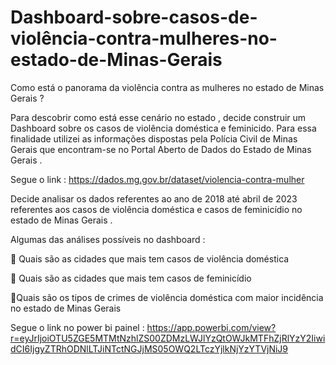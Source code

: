 # Dashboard-sobre-casos-de-violência-contra-mulheres-no-estado-de-Minas-Gerais

Como está o panorama da violência contra as mulheres no estado de Minas Gerais ?

Para descobrir como está esse cenário no estado , decide construir um Dashboard sobre os casos de violência doméstica e feminicido. Para essa finalidade utilizei as informações dispostas pela Polícia Civil de Minas Gerais que encontram-se no Portal Aberto de Dados do Estado de Minas Gerais .

Segue o link : https://dados.mg.gov.br/dataset/violencia-contra-mulher

Decide analisar os dados referentes ao ano de 2018 até abril de 2023 referentes aos casos de violência doméstica e casos de feminicídio no estado de Minas Gerais .

Algumas das análises possíveis no dashboard :

📌 Quais são as cidades que mais tem casos de violência doméstica

📌 Quais são as cidades que mais tem casos de feminicídio

📌Quais são os tipos de crimes de violência doméstica com maior incidência no estado de Minas Gerais

Segue o link no power bi painel : https://app.powerbi.com/view?r=eyJrIjoiOTU5ZGE5MTMtNzhlZS00ZDMzLWJlYzQtOWJkMTFhZjRlYzY2IiwidCI6IjgyZTRhODNlLTJiNTctNGJjMS05OWQ2LTczYjlkNjYzYTVjNiJ9
